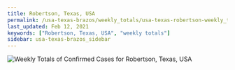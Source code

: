 ```yaml
---
title: Robertson, Texas, USA
permalink: /usa-texas-brazos/weekly_totals/usa-texas-robertson-weekly_totals.html
last_updated: Feb 12, 2021
keywords: ["Robertson, Texas, USA", "weekly totals"]
sidebar: usa-texas-brazos_sidebar
---
```


![Weekly Totals of Confirmed Cases for Robertson, Texas, USA](/covid_tracker/images/graphs/usa-texas-robertson-weekly_totals_graph.png)
